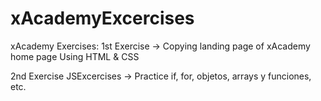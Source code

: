# xAcademyExcercises

xAcademy Exercises: 
1st Exercise -> Copying landing page of xAcademy home page
  Using HTML & CSS
 
2nd Exercise JSExcercises -> Practice if, for, objetos, arrays y funciones, etc.
